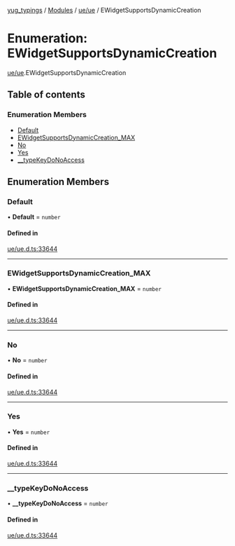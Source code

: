 [yug_typings](../README.md) / [Modules](../modules.md) / [ue/ue](../modules/ue_ue.md) / EWidgetSupportsDynamicCreation

# Enumeration: EWidgetSupportsDynamicCreation

[ue/ue](../modules/ue_ue.md).EWidgetSupportsDynamicCreation

## Table of contents

### Enumeration Members

- [Default](ue_ue.EWidgetSupportsDynamicCreation.md#default)
- [EWidgetSupportsDynamicCreation\_MAX](ue_ue.EWidgetSupportsDynamicCreation.md#ewidgetsupportsdynamiccreation_max)
- [No](ue_ue.EWidgetSupportsDynamicCreation.md#no)
- [Yes](ue_ue.EWidgetSupportsDynamicCreation.md#yes)
- [\_\_typeKeyDoNoAccess](ue_ue.EWidgetSupportsDynamicCreation.md#__typekeydonoaccess)

## Enumeration Members

### Default

• **Default** = `number`

#### Defined in

[ue/ue.d.ts:33644](https://github.com/YugMetaverse/yug_typings/blob/25cad34/ue/ue.d.ts#L33644)

___

### EWidgetSupportsDynamicCreation\_MAX

• **EWidgetSupportsDynamicCreation\_MAX** = `number`

#### Defined in

[ue/ue.d.ts:33644](https://github.com/YugMetaverse/yug_typings/blob/25cad34/ue/ue.d.ts#L33644)

___

### No

• **No** = `number`

#### Defined in

[ue/ue.d.ts:33644](https://github.com/YugMetaverse/yug_typings/blob/25cad34/ue/ue.d.ts#L33644)

___

### Yes

• **Yes** = `number`

#### Defined in

[ue/ue.d.ts:33644](https://github.com/YugMetaverse/yug_typings/blob/25cad34/ue/ue.d.ts#L33644)

___

### \_\_typeKeyDoNoAccess

• **\_\_typeKeyDoNoAccess** = `number`

#### Defined in

[ue/ue.d.ts:33644](https://github.com/YugMetaverse/yug_typings/blob/25cad34/ue/ue.d.ts#L33644)

